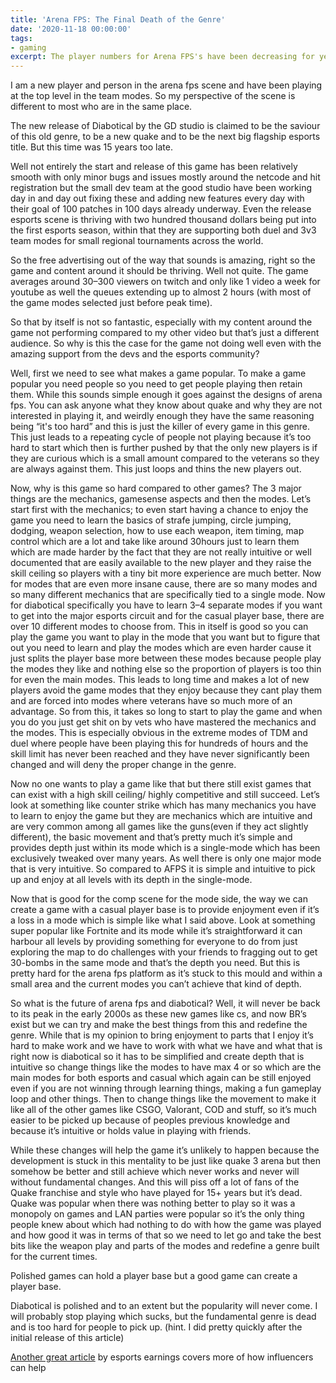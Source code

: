 ```yaml
---
title: 'Arena FPS: The Final Death of the Genre'
date: '2020-11-18 00:00:00'
tags:
- gaming
excerpt: The player numbers for Arena FPS's have been decreasing for years but can new games help revive this 15-year dead genre or is this the final nail in the coffin.
---
```


I am a new player and person in the arena fps scene and have been playing at
the top level in the team modes.
So my perspective of the scene is different to most who are in the same place.

The new release of Diabotical by the GD studio is claimed to be the saviour
of this old genre,
to be a new quake and to be the next big flagship esports title.
But this time was 15 years too late.

Well not entirely the start and release of this game has been relatively smooth
with only minor bugs and issues mostly around the netcode and
hit registration but the small dev team at the good studio have been
working day in and day out fixing these and adding new features every day with
their goal of 100 patches in 100 days already underway.
Even the release esports scene is thriving with two hundred thousand dollars
being put into the first esports season,
within that they are supporting both duel and 3v3 team modes for
small regional tournaments across the world.

So the free advertising out of the way that sounds is amazing,
right so the game and content around it should be thriving. Well not quite.
The game averages around 30–300 viewers on twitch and
only like 1 video a week for youtube as well the queues extending up to
almost 2 hours (with most of the game modes selected just before peak time).

So that by itself is not so fantastic,
especially with my content around the game not performing compared to
my other video but that’s just a different audience.
So why is this the case for the game not doing well even with
 the amazing support from the devs and the esports community?

Well, first we need to see what makes a game popular.
To make a game popular you need people so you need to get people playing then
retain them.
While this sounds simple enough it goes against the designs of arena fps.
You can ask anyone what they know about quake and
why they are not interested in playing it, and
weirdly enough they have the same reasoning being “it's too hard” and
this is just the killer of every game in this genre.
This just leads to a repeating cycle of people not playing because
it’s too hard to start which then is further pushed by that the only new players
is if they are curious which is a small amount compared to the veterans so
they are always against them. This just loops and thins the new players out.

Now, why is this game so hard compared to other games?
The 3 major things are the mechanics, gamesense aspects and then the modes.
Let’s start first with the mechanics;
to even start having a chance to enjoy the game you need to learn the
basics of strafe jumping, circle jumping, dodging, weapon selection,
how to use each weapon, item timing, map control which are a lot and
take like around 30hours just to learn them which are made harder by the
fact that they are not really intuitive or well documented that
are easily available to the new player and they raise the skill ceiling so
players with a tiny bit more experience are much better.
Now for modes that are even more insane cause, there are so many modes and
so many different mechanics that are specifically tied to a single mode.
Now for diabotical specifically you have to learn 3–4 separate modes if you
want to get into the major esports circuit and for the casual player base,
there are over 10 different modes to choose from.
This in itself is good so you can play the game you want to play
in the mode that you want but to figure that out you need to learn and
play the modes which are even harder cause it just splits the
player base more between these modes because people play the modes they like and
nothing else so the proportion of players is too thin for even the main modes.
This leads to long time and makes a lot of new players avoid the game modes that
they enjoy because they cant play them and are forced into modes
where veterans have so much more of an advantage.
So from this, it takes so long to start to play the game and
when you do you just get shit on by vets who have mastered the mechanics and
the modes. This is especially obvious in the extreme modes of TDM and duel
where people have been playing this for hundreds of hours and
the skill limit has never been reached and they have never significantly been
changed and will deny the proper change in the genre.

Now no one wants to play a game like that but there still exist games that can
exist with a high skill ceiling/ highly competitive and still succeed.
Let’s look at something like counter strike which has many mechanics you have to
learn to enjoy the game but they are mechanics which are intuitive and
are very common among all games like the guns(even if they act slightly different),
the basic movement and that’s pretty much it’s simple and provides depth
just within its mode which is a single-mode which has been exclusively tweaked
over many years.
As well there is only one major mode that is very intuitive.
So compared to AFPS it is simple and intuitive to pick up and
enjoy at all levels with its depth in the single-mode.

Now that is good for the comp scene for the mode side,
the way we can create a game with a casual player base is to provide enjoyment
even if it’s a loss in a mode which is simple like what I said above.
Look at something super popular like Fortnite and
its mode while it’s straightforward it can harbour all levels by
providing something for everyone to do from just exploring the map to
do challenges with your friends to fragging out to get 30-bombs in the
same mode and that’s the depth you need. But this is pretty hard for the
arena fps platform as it’s stuck to this mould and within a small area and
the current modes you can’t achieve that kind of depth.

So what is the future of arena fps and diabotical? Well,
it will never be back to its peak in the early 2000s as these new games like cs,
and now BR’s exist but we can try and make the best things from this and
redefine the genre. While that is my opinion to bring enjoyment to parts that
I enjoy it’s hard to make work and we have to work with what we have and
what that is right now is diabotical so it has to be simplified and
create depth that is intuitive so change things like the modes to
have max 4 or so which are the main modes for both esports and
casual which again can be still enjoyed even if you are not winning
through learning things, making a fun gameplay loop and other things.
Then to change things like the movement to make it like all of the
other games like CSGO, Valorant, COD and stuff,
so it’s much easier to be picked up because of peoples previous knowledge and
because it’s intuitive or holds value in playing with friends.

While these changes will help the game it’s unlikely to happen because
the development is stuck in this mentality to be just like quake 3 arena but
then somehow be better and still achieve which never works and
never will without fundamental changes.
And this will piss off a lot of fans of the Quake franchise and style who have
played for 15+ years but it’s dead. Quake was popular when there was
nothing better to play so it was a monopoly on games and
LAN parties were popular so it’s the only thing people knew about which had
nothing to do with how the game was played and
how good it was in terms of that so we need to let go and take the best bits
like the weapon play and parts of the modes and
redefine a genre built for the current times.

Polished games can hold a player base but a good game can create a player base.

Diabotical is polished and to an extent but the popularity will never come.
I will probably stop playing which sucks, but the fundamental genre is dead and
is too hard for people to pick up.
(hint. I did pretty quickly after the initial release of this article)

[Another great article](https://www.esportsearnings.com/articles/the-problem-with-influencers-negatively-affecting-the-arena-fps-community-and-how-diabotical-will-revive-arena-shooters)
by esports earnings covers more of how influencers can help

